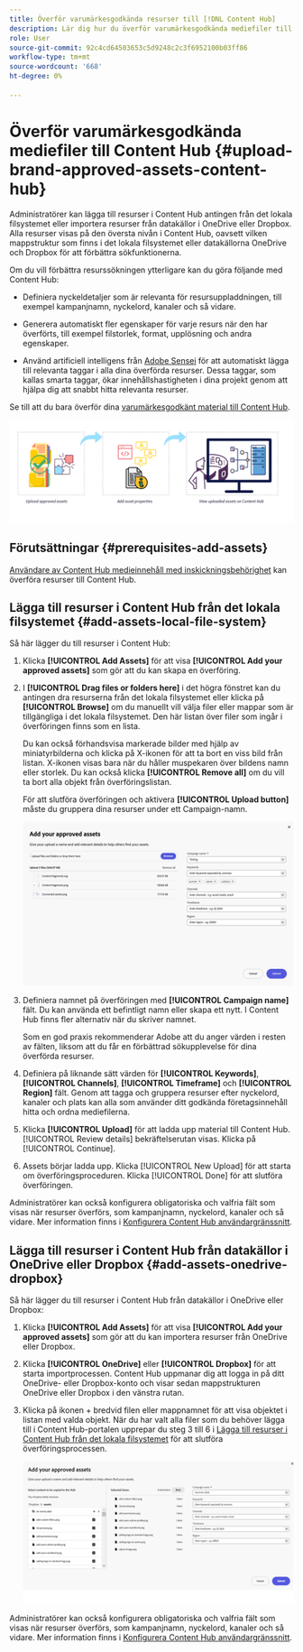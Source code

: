```yaml
---
title: Överför varumärkesgodkända resurser till [!DNL Content Hub]
description: Lär dig hur du överför varumärkesgodkända mediefiler till Content Hub
role: User
source-git-commit: 92c4cd64503653c5d9248c2c3f6952100b03ff86
workflow-type: tm+mt
source-wordcount: '668'
ht-degree: 0%

---
```



# Överför varumärkesgodkända mediefiler till Content Hub {#upload-brand-approved-assets-content-hub}

Administratörer kan lägga till resurser i Content Hub antingen från det lokala filsystemet eller importera resurser från datakällor i OneDrive eller Dropbox. Alla resurser visas på den översta nivån i Content Hub, oavsett vilken mappstruktur som finns i det lokala filsystemet eller datakällorna OneDrive och Dropbox för att förbättra sökfunktionerna.

Om du vill förbättra resurssökningen ytterligare kan du göra följande med Content Hub:

* Definiera nyckeldetaljer som är relevanta för resursuppladdningen, till exempel kampanjnamn, nyckelord, kanaler och så vidare.

* Generera automatiskt fler egenskaper för varje resurs när den har överförts, till exempel filstorlek, format, upplösning och andra egenskaper.

* Använd artificiell intelligens från [Adobe Sensei](https://www.adobe.com/sensei.html) för att automatiskt lägga till relevanta taggar i alla dina överförda resurser. Dessa taggar, som kallas smarta taggar, ökar innehållshastigheten i dina projekt genom att hjälpa dig att snabbt hitta relevanta resurser.

Se till att du bara överför dina [varumärkesgodkänt material till Content Hub](/help/assets/approve-assets.md).

![Överför varumärkesgodkända resurser](assets/upload-brand-approved-assets.png)

## Förutsättningar {#prerequisites-add-assets}

[Användare av Content Hub medieinnehåll med inskickningsbehörighet](/help/assets/deploy-content-hub.md#onboard-content-hub-consumer-users-submission-rights) kan överföra resurser till Content Hub.

## Lägga till resurser i Content Hub från det lokala filsystemet {#add-assets-local-file-system}

Så här lägger du till resurser i Content Hub:

1. Klicka **[!UICONTROL Add Assets]** för att visa **[!UICONTROL Add your approved assets]** som gör att du kan skapa en överföring.

1. I **[!UICONTROL Drag files or folders here]** i det högra fönstret kan du antingen dra resurserna från det lokala filsystemet eller klicka på **[!UICONTROL Browse]** om du manuellt vill välja filer eller mappar som är tillgängliga i det lokala filsystemet. Den här listan över filer som ingår i överföringen finns som en lista.


   Du kan också förhandsvisa markerade bilder med hjälp av miniatyrbilderna och klicka på X-ikonen för att ta bort en viss bild från listan. X-ikonen visas bara när du håller muspekaren över bildens namn eller storlek. Du kan också klicka **[!UICONTROL Remove all]** om du vill ta bort alla objekt från överföringslistan.

   För att slutföra överföringen och aktivera **[!UICONTROL Upload button]** måste du gruppera dina resurser under ett Campaign-namn.

   ![Överför resurser till Content Hub](assets/upload-assets-content-hub.png)

1. Definiera namnet på överföringen med **[!UICONTROL Campaign name]** fält. Du kan använda ett befintligt namn eller skapa ett nytt. I Content Hub finns fler alternativ när du skriver namnet. <!--You can define multiple Campaign names for your upload. While you are typing a name, either click anywhere else within the dialog box or press the `,` (Comma) key to register the name.-->

   Som en god praxis rekommenderar Adobe att du anger värden i resten av fälten, liksom att du får en förbättrad sökupplevelse för dina överförda resurser.

1. Definiera på liknande sätt värden för **[!UICONTROL Keywords]**, **[!UICONTROL Channels]**, **[!UICONTROL Timeframe]** och **[!UICONTROL Region]** fält. Genom att tagga och gruppera resurser efter nyckelord, kanaler och plats kan alla som använder ditt godkända företagsinnehåll hitta och ordna mediefilerna.

1. Klicka **[!UICONTROL Upload]** för att ladda upp material till Content Hub. [!UICONTROL Review details] bekräftelserutan visas. Klicka på [!UICONTROL Continue].

1. Assets börjar ladda upp. Klicka [!UICONTROL New Upload] för att starta om överföringsproceduren. Klicka [!UICONTROL Done] för att slutföra överföringen.

Administratörer kan också konfigurera obligatoriska och valfria fält som visas när resurser överförs, som kampanjnamn, nyckelord, kanaler och så vidare. Mer information finns i [Konfigurera Content Hub användargränssnitt](configure-content-hub-ui-options.md#configure-upload-options-content-hub).


## Lägga till resurser i Content Hub från datakällor i OneDrive eller Dropbox {#add-assets-onedrive-dropbox}

Så här lägger du till resurser i Content Hub från datakällor i OneDrive eller Dropbox:

1. Klicka **[!UICONTROL Add Assets]** för att visa **[!UICONTROL Add your approved assets]** som gör att du kan importera resurser från OneDrive eller Dropbox.

1. Klicka **[!UICONTROL OneDrive]** eller **[!UICONTROL Dropbox]** för att starta importprocessen. Content Hub uppmanar dig att logga in på ditt OneDrive- eller Dropbox-konto och visar sedan mappstrukturen OneDrive eller Dropbox i den vänstra rutan.

1. Klicka på ikonen + bredvid filen eller mappnamnet för att visa objektet i listan med valda objekt. När du har valt alla filer som du behöver lägga till i Content Hub-portalen upprepar du steg 3 till 6 i [Lägga till resurser i Content Hub från det lokala filsystemet](#add-assets-local-file-system) för att slutföra överföringsprocessen.

   ![Överför resurser till Content Hub från OneDrive eller Dropbox](assets/add-assets-onedrive-dropbox.png)

Administratörer kan också konfigurera obligatoriska och valfria fält som visas när resurser överförs, som kampanjnamn, nyckelord, kanaler och så vidare. Mer information finns i [Konfigurera Content Hub användargränssnitt](configure-content-hub-ui-options.md#configure-upload-options-content-hub).

